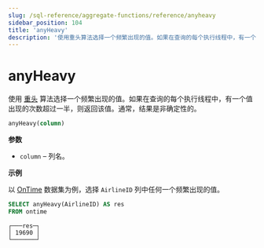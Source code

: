 ```yaml
---
slug: /sql-reference/aggregate-functions/reference/anyheavy
sidebar_position: 104
title: 'anyHeavy'
description: '使用重头算法选择一个频繁出现的值。如果在查询的每个执行线程中，有一个值出现的次数超过一半，则返回该值。通常，结果是非确定性的。'
---
```



# anyHeavy

使用 [重头](https://doi.org/10.1145/762471.762473) 算法选择一个频繁出现的值。如果在查询的每个执行线程中，有一个值出现的次数超过一半，则返回该值。通常，结果是非确定性的。

``` sql
anyHeavy(column)
```

**参数**

- `column` – 列名。

**示例**

以 [OnTime](../../../getting-started/example-datasets/ontime.md) 数据集为例，选择 `AirlineID` 列中任何一个频繁出现的值。

``` sql
SELECT anyHeavy(AirlineID) AS res
FROM ontime
```

``` text
┌───res─┐
│ 19690 │
└───────┘
```
